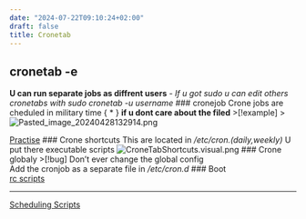 ```yaml
---
date: "2024-07-22T09:10:24+02:00"
draft: false
title: Cronetab
---
```


## cronetab -e

**U can run separate jobs as diffrent users** - *If u got sudo u can
edit others cronetabs with sudo cronetab -u username* ### cronejob Crone
jobs are cheduled in military time { \* } **if u dont care about the
filed** \>\[!example\]
\>![Pasted_image_20240428132914.png](/Notes/Pasted_image_20240428132914.png)

[Practise](https://crontab.guru/) ### Crone shortcuts This are located
in */etc/cron.(daily,weekly)* U put there executable scripts
![CroneTabShortcuts.visual.png](/Notes/CroneTabShortcuts.visual.png) ###
Crone globaly \>\[!bug\] Don’t ever change the global config  
Add the cronjob as a separate file in */etc/cron.d* ### Boot  
[rc scripts](/Notes/posts/for_later/rc_scripts)

------------------------------------------------------------------------

[Scheduling Scripts](/Notes/posts/scriptss/Scheduling_Scripts)
